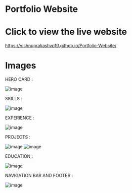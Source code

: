 # Portfolio Website

# Click to view the live website
https://vishnuprakashvp10.github.io/Portfolio-Website/


#  Images
HERO CARD :

![image](https://github.com/vishnuprakashvp10/Portfolio-Website/assets/116889374/7f24917d-3b20-41c6-b133-cced9b7102f2)

SKILLS :

![image](https://github.com/vishnuprakashvp10/Portfolio-Website/assets/116889374/015cba4a-a57a-4428-ac18-e9b4a5e7a467)

EXPERIENCE :

![image](https://github.com/vishnuprakashvp10/Portfolio-Website/assets/116889374/245588a5-9882-4770-9572-e68210bb6254)

PROJECTS :

![image](https://github.com/vishnuprakashvp10/Portfolio-Website/assets/116889374/a0642ba2-2b8e-47c8-9263-02eef0e9fb0f)
![image](https://github.com/vishnuprakashvp10/Portfolio-Website/assets/116889374/3236dfc7-693a-476d-82e9-05a334a545a9)

EDUCATION :

![image](https://github.com/vishnuprakashvp10/Portfolio-Website/assets/116889374/d6e8997b-a7ea-4c86-b087-507e87113d75)

NAVIGATION BAR AND FOOTER :

![image](https://github.com/vishnuprakashvp10/Portfolio-Website/assets/116889374/7d182bcc-8d30-4a59-a4ad-6f38dab0eda9)
